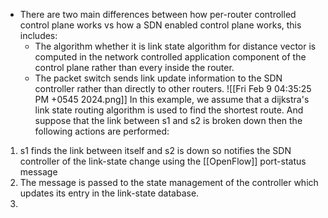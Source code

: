 - There are two main differences between how  per-router controlled control plane works vs how a SDN enabled control plane works, this includes:
	- The algorithm whether it is link state algorithm for distance vector is computed in the network controlled application component of the control plane rather than every inside the router.
	- The packet switch sends link update information to the SDN controller rather than directly to other routers.
![[Fri Feb  9 04:35:25 PM +0545 2024.png]]
In this example, we assume that a dijkstra's link state routing algorithm is used to find the shortest route. And suppose that the link between s1 and s2 is broken down then the following actions are performed: 
1. s1 finds the link between itself and s2 is down so notifies the SDN controller of the link-state change using the [[OpenFlow]] port-status message
2. The message is passed to the state management of the controller which updates its entry in the link-state database.
3. 